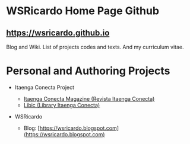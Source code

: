 # WSRicardo Home Page Github
## https://wsricardo.github.io

Blog and Wiki. List of projects codes and texts. 
And my curriculum vitae.

# Personal and Authoring Projects

* Itaenga Conecta Project
	- [Itaenga Conecta Magazine (Revista Itaenga Conecta)](https://itaengaconecta.blogspot.com)
	- [Libic (Library Itaenga Conecta)](https://github.com/ItaengaConecta/libic-data)

* WSRicardo
	- Blog: [https://wsricardo.blogspot.com](https://wsricardo.blogspot.com)

